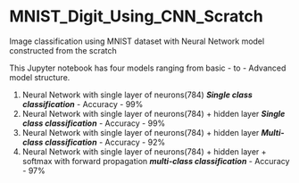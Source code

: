 # MNIST_Digit_Using_CNN_Scratch
Image classification using MNIST dataset with Neural Network model constructed from the scratch

This Jupyter notebook has four models ranging from basic - to - Advanced model structure. 
1) Neural Network with single layer of neurons(784) ***Single class classification*** - Accuracy - 99%
2) Neural Network with single layer of neurons(784) + hidden layer ***Single class classification*** - Accuracy - 99% 
3) Neural Network with single layer of neurons(784) + hidden layer ***Multi-class classification*** - Accuracy - 92%
4) Neural Network with single layer of neurons(784) + hidden layer + softmax with forward propagation ***multi-class classification*** - Accuracy - 97%
